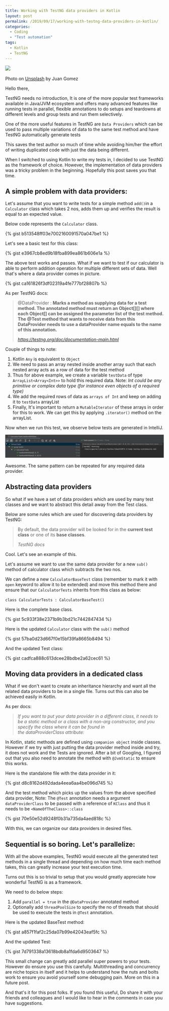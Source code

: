 ```yaml
---
title: Working with TestNG data providers in Kotlin
layout: post
permalink: /2019/09/17/working-with-testng-data-providers-in-kotlin/
categories:
  - Coding
  - "Test automation"
tags:
  - Kotlin
  - TestNG
---
```


![](/assets/images/wp-content/uploads/2019/09/juan-gomez-kt-wa0gdfq8-unsplash.jpg)

Photo on [Unsplash](https://unsplash.com/search/photos/keyboard?utm_source=unsplash&utm_medium=referral&utm_content=creditCopyText) by Juan Gomez

Hello there,

TestNG needs no introduction, It is one of the more popular test frameworks available in Java/JVM
ecosystem and offers many advanced features like running tests in parallel, flexible annotations to
do setups and teardowns at different levels and group tests and run them selectively.

One of the more useful features in TestNG are `Data Providers` which can be used to pass multiple
variations of data to the same test method and have TestNG automatically generate tests

This saves the test author so much of time while avoiding him/her the effort of writing duplicated
code with just the data being different.

When I switched to using Kotlin to write my tests in, I decided to use TestNG as the framework of
choice. However, the implementation of data providers was a tricky problem in the beginning.
Hopefully this post saves you that time.

## A simple problem with data providers:

Let's assume that you want to write tests for a simple method `add()`in a `Calculator` class which
takes 2 nos, adds them up and verifies the result is equal to an expected value.

Below code represents the `Calculator` class.

{% gist b513548ff03e7002160091570a047be1 %}

Let's see a basic test for this class:

{% gist e3967cb8ed9b18fba899ea861b606e1a %}

The above test works and passes. What if we want to test if our calculator is able to perform
addition operation for multiple different sets of data. Well that's where a data provider comes in
picture.

{% gist ca161826f3df02319a4fe777bf28807b %}

As per TestNG docs:

<blockquote class="wp-block-quote">
  <p>
    @DataProvider : <strong>Marks a method as supplying data for a test method. The annotated method must return an Object[][] where each Object[] can be assigned the parameter list of the test method. The @Test method that wants to receive data from this DataProvider needs to use a dataProvider name equals to the name of this annotation.</strong>
  </p>
  
  <cite><a href="https://testng.org/doc/documentation-main.html">https://testng.org/doc/documentation-main.html</a></cite>
</blockquote>

Couple of things to note:

1. Kotlin `Any` is equivalent to `Object`
2. We need to pass an array nested inside another array such that each nested array acts as a row of
   data for the test method
3. Thus for above example, we create a variable `testData` of type `ArrayList<Array<Int>>` to hold
   this required data. Note: _Int could be any primitive or complex data type (for instance even
   objects of a required type)_
4. We add the required rows of data as `arrays of Int` and keep on adding it to `testData` arrayList
5. Finally, It's important to return a `MutableIterator` of these arrays in order for this to work.
   We can get this by applying `.iterator()` method on the arrayList.

Now when we run this test, we observe below tests are generated in
IntelliJ.

![Test runner](/assets/images/wp-content/uploads/2019/09/image.png)

Awesome. The same pattern can be repeated for any required data provider.

## Abstracting data providers

So what if we have a set of data providers which are used by many test classes and we want to
abstract this detail away from the Test class.

Below are some rules which are used for discovering data providers by TestNG:

<blockquote class="wp-block-quote">
  <p>
    By default, the data provider will be looked for in the <strong>current test class</strong> or one of its <strong>base classes</strong>.
  </p>
  
  <cite>TestNG docs</cite>
</blockquote>

Cool. Let's see an example of this.

Let's assume we want to use the same data provider for a new `sub()` method of calculator class
which subtracts the two nos.

We can define a new `CalculatorBaseTest` class (remember to mark it with `open` keyword to allow it
to be extended) and move this method there and ensure that our `CalculatorTests` inherits from this
class as below:

`class CalculatorTests : CalculatorBaseTest()`

Here is the complete base class.

{% gist 5c933f38e2371b9b3bd21c7442847434 %}

Here is the updated `Calculator` class with the `sub()` method

{% gist 57ba0d23d667f0e15bf39fa8665b8494 %}

And the updated Test class:

{% gist cadfca888c613dcee28bdbe2a62cec61 %}

## Moving data providers in a dedicated class

What if we don't want to create an inheritance hierarchy and want all the related data providers to
be in a single file. Turns out this can also be achieved easily in Kotlin.

As per docs:

<blockquote class="wp-block-quote">
  <p>
    <em>If you want to put your data provider in a different class, it needs to be a static method or a class with a non-arg constructor, and you specify the class where it can be found in the&nbsp;dataProviderClass&nbsp;attribute:</em>
  </p>
</blockquote>

In Kotlin, static methods are defined using `companion object` inside classes. However if we try
with just putting the data provider method inside and try, it does not work and the Tests are
ignored. After a bit of Googling, I figured out that you also need to annotate the method with
`@JvmStatic` to ensure this works.

Here is the standalone file with the data provider in it:

{% gist d8c8162d492dada4eea6aa4be096d745 %}

And the test method which picks up the values from the above specified data provider, Note: The
`@Test` annotation needs a argument `dataProviderClass` to be passed with a reference of `KClass`
and thus it needs to be `<NameOfTheClass>::class`

{% gist 70e50e52d9248f0b31a735da4aed818c %}

With this, we can organize our data providers in desired files.

## Sequential is so boring. Let's parallelize:

With all the above examples, TestNG would execute all the generated test methods in a single thread
and depending on how much time each method takes, this can greatly increase your test execution
time.

Turns out this is so trivial to setup that you would greatly appreciate how wonderful TestNG is as a
framework.

We need to do below steps:

1. Add `parallel = true` in the `@DataProvider` annotated method
2. Optionally add `threadPoolSize` to specify the no of threads that should be used to execute the
   tests in `@Test` annotation.

Here is the updated BaseTest method:

{% gist a857f1faf2c25da07b99e42043eaf5fc %}

And the updated Test:

{% gist 7d791338a13618bdb8a1fda6d9503647 %}

This small change can greatly add parallel super powers to your tests. However do ensure you use
this carefully. Multithreading and concurrency are niche topics in itself and it helps to understand
how the nuts and bolts work to ensure you avoid yourself some debugging pain. More on this in a
future post.

And that's it for this post folks. If you found this useful, Do share it with your friends and
colleagues and I would like to hear in the comments in case you have suggestions.
